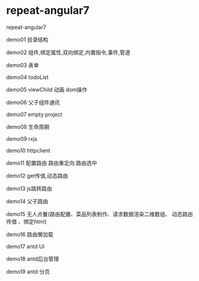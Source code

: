# repeat-angular7
repeat-angular7

demo01 目录结构

demo02 组件,绑定属性,双向绑定,内置指令,事件,管道

demo03 表单

demo04 todoList

demo05 viewChild 动画 dom操作

demo06 父子组件通讯

demo07 empty project

demo08 生命周期

demo09 rxjs 

demo10 httpclient

demo11 配置路由 路由重定向 路由选中

demo12 get传值,动态路由

demo13 js跳转路由

demo14 父子路由

demo15 无人点餐(路由配置、菜品列表制作、请求数据渲染二维数组、 动态路由传值 、绑定html)

demo16 路由懒加载

demo17 antd UI

demo18 antd后台管理

demo19 antd 分页


